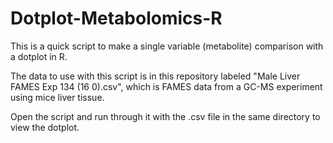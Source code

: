 # Dotplot-Metabolomics-R
This is a quick script to make a single variable (metabolite) comparison with a dotplot in R.

The data to use with this script is in this repository labeled "Male Liver FAMES Exp 134 (16 0).csv", which is FAMES data from a GC-MS experiment using mice liver tissue. 

Open the script and run through it with the .csv file in the same directory to view the dotplot.
